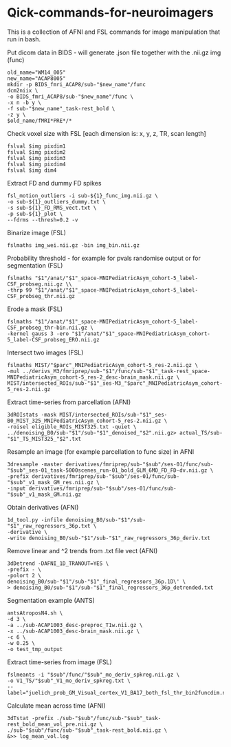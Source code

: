 # Qick-commands-for-neuroimagers
This is a collection of AFNI and FSL commands for image manipulation that run in bash.


Put dicom data in BIDS - will generate .json file together with the .nii.gz img (func)

```autohotkey
old_name="WM14_005"
new_name="ACAP8005"
mkdir -p BIDS_fmri_ACAP8/sub-"$new_name"/func
dcm2niix \
-o BIDS_fmri_ACAP8/sub-"$new_name"/func \
-x n -b y \
-f sub-"$new_name"_task-rest_bold \
-z y \
$old_name/fMRI*PRE*/*
```

Check voxel size with FSL [each dimension is: x, y, z, TR, scan length]

```autohotkey
fslval $img pixdim1
fslval $img pixdim2
fslval $img pixdim3
fslval $img pixdim4
fslval $img dim4
```

Extract FD and dummy FD spikes

```autohotkey
fsl_motion_outliers -i sub-${1}_func_img.nii.gz \
-o sub-${1}_outliers_dummy.txt \
-s sub-${1}_FD_RMS_vect.txt \
-p sub-${1}_plot \
--fdrms --thresh=0.2 -v

```

Binarize image (FSL)

```autohotkey
fslmaths img_wei.nii.gz -bin img_bin.nii.gz
```

Probability threshold - for example for pvals randomise output or for segmentation (FSL)

```autohotkey
fslmaths "$1"/anat/"$1"_space-MNIPediatricAsym_cohort-5_label-CSF_probseg.nii.gz \\
-thrp 99 "$1"/anat/"$1"_space-MNIPediatricAsym_cohort-5_label-CSF_probseg_thr.nii.gz
```

Erode a mask (FSL)

```autohotkey
fslmaths "$1"/anat/"$1"_space-MNIPediatricAsym_cohort-5_label-CSF_probseg_thr-bin.nii.gz \
-kernel gauss 3 -ero "$1"/anat/"$1"_space-MNIPediatricAsym_cohort-5_label-CSF_probseg_ERO.nii.gz
```

Intersect two images (FSL)

```autohotkey
fslmaths MIST/"$parc"_MNIPediatricAsym_cohort-5_res-2.nii.gz \
-mul ../derivs_M3/fmriprep/sub-"$1"/func/sub-"$1"_task-rest_space-MNIPediatricAsym_cohort-5_res-2_desc-brain_mask.nii.gz \
MIST/intersected_ROIs/sub-"$1"_ses-M3_"$parc"_MNIPediatricAsym_cohort-5_res-2.nii.gz
```

Extract time-series from parcellation (AFNI)

```autohotkey
3dROIstats -mask MIST/intersected_ROIs/sub-"$1"_ses-B0_MIST_325_MNIPediatricAsym_cohort-5_res-2.nii.gz \
-roisel eligible_ROIs_MIST325.txt -quiet \
../denoising_B0/sub-"$1"/sub-"$1"_denoised_"$2".nii.gz> actual_TS/sub-"$1"_TS_MIST325_"$2".txt
```

Resample an image (for example parcellation to func size) in AFNI

```autohotkey
3dresample -master derivatives/fmriprep/sub-"$sub"/ses-01/func/sub-"$sub"_ses-01_task-5000scenes_run-01_bold_GLM_6MO_FD_FD-dv.nii.gz \
-prefix derivatives/fmriprep/sub-"$sub"/ses-01/func/sub-"$sub"_v1_mask_GM_res.nii.gz \
-input derivatives/fmriprep/sub-"$sub"/ses-01/func/sub-"$sub"_v1_mask_GM.nii.gz
```

Obtain derivatives (AFNI)

```autohotkey
1d_tool.py -infile denoising_B0/sub-"$1"/sub-"$1"_raw_regressors_36p.txt \
-derivative \
-write denoising_B0/sub-"$1"/sub-"$1"_raw_regressors_36p_deriv.txt
```

Remove linear and ^2 trends from .txt file vect (AFNI)

```autohotkey
3dDetrend -DAFNI_1D_TRANOUT=YES \
-prefix - \
-polort 2 \
denoising_B0/sub-"$1"/sub-"$1"_final_regressors_36p.1D\' \
> denoising_B0/sub-"$1"/sub-"$1"_final_regressors_36p_detrended.txt
```

Segmentation example (ANTS)

```autohotkey
antsAtroposN4.sh \
-d 3 \
-a ../sub-ACAP1003_desc-preproc_T1w.nii.gz \
-x ../sub-ACAP1003_desc-brain_mask.nii.gz \
-c 6 \
-w 0.25 \
-o test_tmp_output
```

Extract time-series from image (FSL)

```autohotkey
fslmeants -i "$sub"/func/"$sub"_mo_deriv_spkreg.nii.gz \
-o V1_TS/"$sub"_V1_mo_deriv_spkreg.txt \
--label="juelich_prob_GM_Visual_cortex_V1_BA17_both_fsl_thr_bin2funcdim.nii.gz"
```

Calculate mean across time (AFNI)

```
3dTstat -prefix ./sub-"$sub"/func/sub-"$sub"_task-rest_bold_mean_vol_pre.nii.gz \
./sub-"$sub"/func/sub-"$sub"_task-rest_bold.nii.gz \
&>> log_mean_vol.log
```
